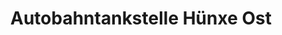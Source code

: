 ---
title: "Autobahntankstelle Hünxe Ost"
url: /huenxe/autobahntankstelle-huenxe-ost/
shop: Allgemein
---